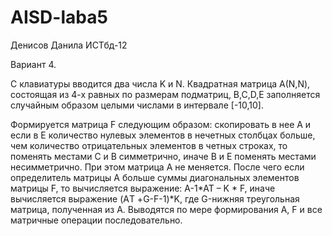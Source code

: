 # AISD-laba5

Денисов Данила ИСТбд-12

Вариант 4.

С клавиатуры вводится два числа K и N. Квадратная матрица А(N,N), состоящая из 4-х равных по размерам подматриц, B,C,D,E заполняется случайным образом целыми числами в интервале [-10,10].

Формируется матрица F следующим образом: скопировать в нее А и если в Е количество нулевых элементов в нечетных столбцах больше, чем количество отрицательных  элементов в четных строках, то поменять местами С и В симметрично, иначе В и Е поменять местами несимметрично. При этом матрица А не меняется. После чего если определитель матрицы А больше суммы диагональных элементов матрицы F, то вычисляется выражение: A-1*AT – K * F, иначе вычисляется выражение (AТ +G-F-1)*K, где G-нижняя треугольная матрица, полученная из А. Выводятся по мере формирования А, F и все матричные операции последовательно.
